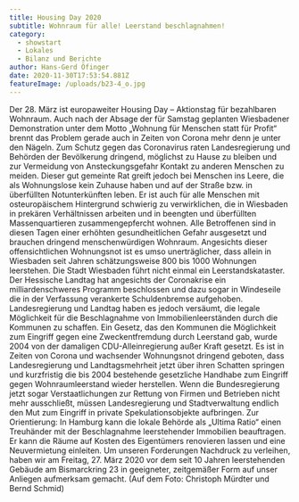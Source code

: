 ```yaml
---
title: Housing Day 2020
subtitle: Wohnraum für alle! Leerstand beschlagnahmen!
category:
  - showstart
  - Lokales
  - Bilanz und Berichte
author: Hans-Gerd Öfinger
date: 2020-11-30T17:53:54.881Z
featureImage: /uploads/b23-4_o.jpg
---
```

Der 28. März ist europaweiter Housing Day – Aktionstag für bezahlbaren Wohnraum. Auch nach der Absage der für Samstag geplanten Wiesbadener Demonstration unter dem Motto „Wohnung für Menschen statt für Profit“ brennt das Problem gerade auch in Zeiten von Corona mehr denn je unter den Nägeln.
Zum Schutz gegen das Coronavirus raten Landesregierung und Behörden der Bevölkerung dringend, möglichst zu Hause zu bleiben und zur Vermeidung von Ansteckungsgefahr Kontakt zu anderen Menschen zu meiden.
Dieser gut gemeinte Rat greift jedoch bei Menschen ins Leere, die als Wohnungslose kein Zuhause haben und auf der Straße bzw. in überfüllten Notunterkünften leben. Er ist auch für alle Menschen mit osteuropäischem Hintergrund schwierig zu verwirklichen, die in Wiesbaden in prekären Verhältnissen arbeiten und in beengten und überfüllten Massenquartieren zusammengepfercht wohnen. Alle Betroffenen sind in diesen Tagen einer erhöhten gesundheitlichen Gefahr ausgesetzt und brauchen dringend menschenwürdigen Wohnraum. Angesichts dieser offensichtlichen Wohnungsnot ist es umso unerträglicher, dass allein in Wiesbaden seit Jahren schätzungsweise 800 bis 1000 Wohnungen leerstehen. Die Stadt Wiesbaden führt nicht einmal ein Leerstandskataster.
Der Hessische Landtag hat angesichts der Coronakrise ein milliardenschweres Programm beschlossen und dazu sogar in Windeseile die in der Verfassung verankerte Schuldenbremse aufgehoben. Landesregierung und Landtag haben es jedoch versäumt, die legale Möglichkeit für die Beschlagnahme von Immobilienleerständen durch die Kommunen zu schaffen. Ein Gesetz, das den Kommunen die Möglichkeit zum Eingriff gegen eine Zweckentfremdung durch Leerstand gab, wurde 2004 von der damaligen CDU-Alleinregierung außer Kraft gesetzt.
Es ist in Zeiten von Corona und wachsender Wohnungsnot dringend geboten, dass Landesregierung und Landtagsmehrheit jetzt über ihren Schatten springen und kurzfristig die bis 2004 bestehende gesetzliche Handhabe zum Eingriff gegen Wohnraumleerstand wieder herstellen. Wenn die Bundesregierung jetzt sogar Verstaatlichungen zur Rettung von Firmen und Betrieben nicht mehr ausschließt, müssen Landesregierung und Stadtverwaltung endlich den Mut zum Eingriff in private Spekulationsobjekte aufbringen. Zur Orientierung: In Hamburg kann die lokale Behörde als „Ultima Ratio“ einen Treuhänder mit der Beschlagnahme leerstehender Immobilien beauftragen. Er kann die Räume auf Kosten des Eigentümers renovieren lassen und eine Neuvermietung einleiten.
Um unseren Forderungen Nachdruck zu verleihen, haben wir am Freitag, 27. März 2020 vor dem seit 10 Jahren leerstehenden Gebäude am Bismarckring 23 in geeigneter, zeitgemäßer Form auf unser Anliegen aufmerksam gemacht. (Auf dem Foto: Christoph Mürdter und Bernd Schmid)